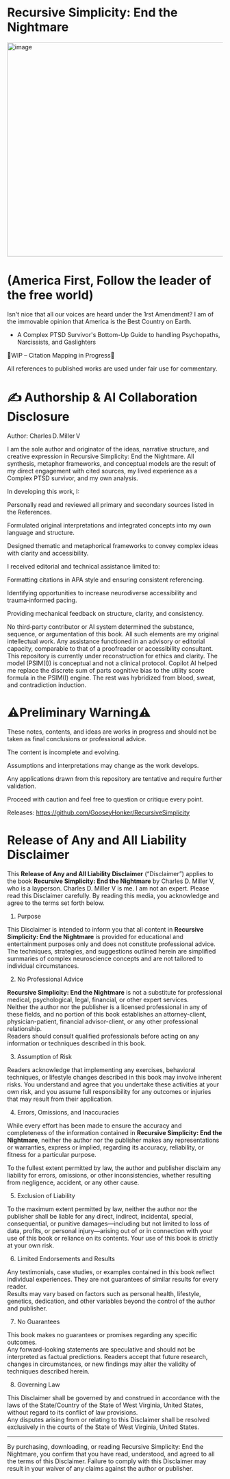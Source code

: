 # Recursive Simplicity: End the Nightmare 
<img width="800" height="500" alt="image" src="https://github.com/user-attachments/assets/5df8c6ed-081c-48ce-bb55-429b52c18026" />

# (America First, Follow the leader of the free world)
Isn't nice that all our voices are heard under the 1rst Amendment?
I am of the immovable opinion that America is the Best Country on Earth. 
- A Complex PTSD Survivor's Bottom-Up Guide to handling Psychopaths, Narcissists, and Gaslighters

🚧WIP – Citation Mapping in Progress🚧

All references to published works are used under fair use for commentary.

# ✍️ Authorship & AI Collaboration Disclosure

Author: Charles D. Miller V

I am the sole author and originator of the ideas, narrative structure, and creative expression in Recursive Simplicity: End the Nightmare. All synthesis, metaphor frameworks, and conceptual models are the result of my direct engagement with cited sources, my lived experience as a Complex PTSD survivor, and my own analysis.

In developing this work, I:

Personally read and reviewed all primary and secondary sources listed in the References.

Formulated original interpretations and integrated concepts into my own language and structure.

Designed thematic and metaphorical frameworks to convey complex ideas with clarity and accessibility.

I received editorial and technical assistance limited to:

Formatting citations in APA style and ensuring consistent referencing.

Identifying opportunities to increase neurodiverse accessibility and trauma‑informed pacing.

Providing mechanical feedback on structure, clarity, and consistency.

No third‑party contributor or AI system determined the substance, sequence, or argumentation of this book. All such elements are my original intellectual work. Any assistance functioned in an advisory or editorial capacity, comparable to that of a proofreader or accessibility consultant. This repository is currently under reconstruction for ethics and clarity. The model (PSIM(I)) is conceptual and not a clinical protocol. Copilot AI helped me replace the discrete sum of parts cognitive bias to the utility score formula in the PSIM(I) engine. The rest was hybridized from blood, sweat, and contradiction induction. 

⚠️Preliminary Warning⚠️
===

These notes, contents, and ideas are works in progress and should not be taken as final conclusions or professional advice.

The content is incomplete and evolving.

Assumptions and interpretations may change as the work develops.

Any applications drawn from this repository are tentative and require further validation.

Proceed with caution and feel free to question or critique every point.

Releases: https://github.com/GooseyHonker/RecursiveSimplicity

# **Release of Any and All Liability Disclaimer**

This **Release of Any and All Liability Disclaimer** (“Disclaimer”) applies to the book **Recursive Simplicity: End the Nightmare** by Charles D. Miller V, who is a layperson. Charles D. Miller V is me. I am not an expert. Please read this Disclaimer carefully. By reading this media, you acknowledge and agree to the terms set forth below.

1. Purpose

This Disclaimer is intended to inform you that all content in **Recursive Simplicity: End the Nightmare** is provided for educational and entertainment purposes only and does not constitute professional advice. The techniques, strategies, and suggestions outlined herein are simplified summaries of complex neuroscience concepts and are not tailored to individual circumstances.

2. No Professional Advice

**Recursive Simplicity: End the Nightmare** is not a substitute for professional medical, psychological, legal, financial, or other expert services.  
Neither the author nor the publisher is a licensed professional in any of these fields, and no portion of this book establishes an attorney-client, physician-patient, financial advisor-client, or any other professional relationship.  
Readers should consult qualified professionals before acting on any information or techniques described in this book.

3. Assumption of Risk

Readers acknowledge that implementing any exercises, behavioral techniques, or lifestyle changes described in this book may involve inherent risks. You understand and agree that you undertake these activities at your own risk, and you assume full responsibility for any outcomes or injuries that may result from their application.

4. Errors, Omissions, and Inaccuracies

While every effort has been made to ensure the accuracy and completeness of the information contained in **Recursive Simplicity: End the Nightmare**, neither the author nor the publisher makes any representations or warranties, express or implied, regarding its accuracy, reliability, or fitness for a particular purpose.

To the fullest extent permitted by law, the author and publisher disclaim any liability for errors, omissions, or other inconsistencies, whether resulting from negligence, accident, or any other cause.

5. Exclusion of Liability

To the maximum extent permitted by law, neither the author nor the publisher shall be liable for any direct, indirect, incidental, special, consequential, or punitive damages—including but not limited to loss of data, profits, or personal injury—arising out of or in connection with your use of this book or reliance on its contents. Your use of this book is strictly at your own risk.

6. Limited Endorsements and Results

Any testimonials, case studies, or examples contained in this book reflect individual experiences. They are not guarantees of similar results for every reader.  
Results may vary based on factors such as personal health, lifestyle, genetics, dedication, and other variables beyond the control of the author and publisher.

7. No Guarantees

This book makes no guarantees or promises regarding any specific outcomes.  
Any forward-looking statements are speculative and should not be interpreted as factual predictions. Readers accept that future research, changes in circumstances, or new findings may alter the validity of techniques described herein.

8. Governing Law

This Disclaimer shall be governed by and construed in accordance with the laws of the State/Country of the State of West Virginia, United States, without regard to its conflict of law provisions.  
Any disputes arising from or relating to this Disclaimer shall be resolved exclusively in the courts of the State of West Virginia, United States.

---

By purchasing, downloading, or reading Recursive Simplicity: End the Nightmare, you confirm that you have read, understood, and agreed to all the terms of this Disclaimer. Failure to comply with this Disclaimer may result in your waiver of any claims against the author or publisher.
